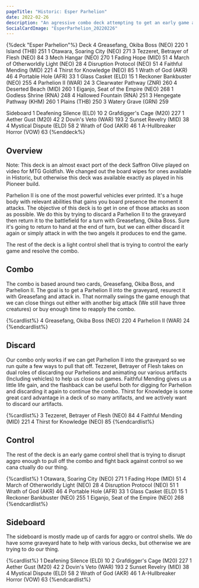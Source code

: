 ```yaml
---
pageTitle: "Historic: Esper Parhelion"
date: 2022-02-26
description: "An agressive combo deck attempting to get an early game attack in with Parhelion II."
SocialCardImage: "EsperParhelion_20220226"
---
```


{%deck "Esper Parhelion"%}
Deck
4 Greasefang, Okiba Boss (NEO) 220
1 Island (THB) 251
1 Otawara, Soaring City (NEO) 271
3 Tezzeret, Betrayer of Flesh (NEO) 84
3 Mech Hangar (NEO) 270
1 Fading Hope (MID) 51
4 March of Otherworldly Light (NEO) 28
4 Disruption Protocol (NEO) 51
4 Faithful Mending (MID) 221
4 Thirst for Knowledge (NEO) 85
1 Wrath of God (AKR) 46
4 Portable Hole (AFR) 33
1 Glass Casket (ELD) 15
1 Reckoner Bankbuster (NEO) 255
4 Parhelion II (WAR) 24
3 Clearwater Pathway (ZNR) 260
4 Deserted Beach (MID) 260
1 Eiganjo, Seat of the Empire (NEO) 268
1 Godless Shrine (RNA) 248
4 Hallowed Fountain (RNA) 251
3 Hengegate Pathway (KHM) 260
1 Plains (THB) 250
3 Watery Grave (GRN) 259

Sideboard
1 Deafening Silence (ELD) 10
2 Grafdigger's Cage (M20) 227
1 Aether Gust (M20) 42
2 Dovin's Veto (WAR) 193
2 Sunset Revelry (MID) 38
4 Mystical Dispute (ELD) 58
2 Wrath of God (AKR) 46
1 A-Hullbreaker Horror (VOW) 63
{%enddeck%}

## Overview

Note: This deck is an almost exact port of the deck Saffron Olive played on video for MTG Goldfish. We changed out the board wipes for ones available in Historic, but otherwise this deck was available exactly as played in his Pioneer build. 

Parhelion II is one of the most powerful vehicles ever printed. It's a huge body with relevant abilities that gains you board presence the moment it attacks. The objective of this deck is to get in one of those attacks as soon as possible. We do this by trying to discard a Parhelion II to the graveyard then return it to the battlefield for a turn with Greasefang, Okiba Boss. Sure it's going to return to hand at the end of turn, but we can either discard it again or simply attack in with the two angels it produces to end the game. 

The rest of the deck is a light control shell that is trying to control the early game and resolve the combo. 

## Combo

The combo is based around two cards, Greasefang, Okiba Boss, and Parhelion II. The goal is to get a Parhelion II into the graveyard, resurect it with Greasefang and attack in. That normally swings the game enough that we can close things out either with another big attack (We still have three creatures) or buy enough time to reapply the combo. 

{%cardlist%}
4 Greasefang, Okiba Boss (NEO) 220
4 Parhelion II (WAR) 24
{%endcardlist%}

## Discard

Our combo only works if we can get Parhelion II into the graveyard so we run quite a few ways to pull that off. Tezzeret, Betrayer of Flesh takes on dual roles of discarding our Parhelions and animating our various artifacts (Including vehicles) to help us close out games. Faithful Mending gives us a little life gain, and the flashback can be useful both for digging for Parhelion and discarding it again to continue the combo. Thirst for Knowledge is some great card advantage in a deck of so many artifacts, and we actively want to discard our artifacts. 

{%cardlist%}
3 Tezzeret, Betrayer of Flesh (NEO) 84
4 Faithful Mending (MID) 221
4 Thirst for Knowledge (NEO) 85
{%endcardlist%}

## Control

The rest of the deck is an early game control shell that is trying to disrupt aggro enough to pull off the combo and fight back against control so we cana ctually do our thing. 

{%cardlist%}
1 Otawara, Soaring City (NEO) 271
1 Fading Hope (MID) 51
4 March of Otherworldly Light (NEO) 28
4 Disruption Protocol (NEO) 51
1 Wrath of God (AKR) 46
4 Portable Hole (AFR) 33
1 Glass Casket (ELD) 15
1 Reckoner Bankbuster (NEO) 255
1 Eiganjo, Seat of the Empire (NEO) 268
{%endcardlist%}

## Sideboard

The sideboard is mostly made up of cards for aggro or control shells. We do have some graveyard hate to help with various decks, but otherwise we are trying to do our thing. 

{%cardlist%}
1 Deafening Silence (ELD) 10
2 Grafdigger's Cage (M20) 227
1 Aether Gust (M20) 42
2 Dovin's Veto (WAR) 193
2 Sunset Revelry (MID) 38
4 Mystical Dispute (ELD) 58
2 Wrath of God (AKR) 46
1 A-Hullbreaker Horror (VOW) 63
{%endcardlist%}
